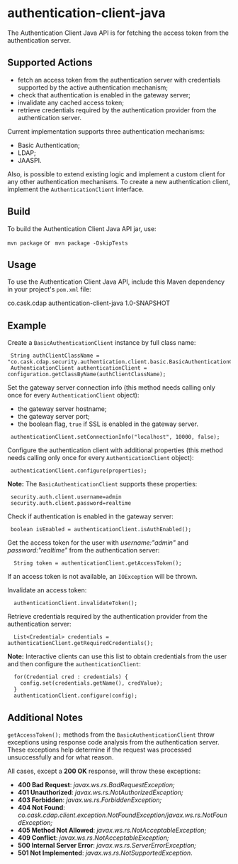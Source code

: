 authentication-client-java
==========================

The Authentication Client Java API is for fetching the access token from the authentication server.

## Supported Actions

 - fetch an access token from the authentication server with credentials supported by the active authentication 
   mechanism;
 - check that authentication is enabled in the gateway server;
 - invalidate any cached access token;
 - retrieve credentials required by the authentication provider from the authentication server. 
 
 Current implementation supports three authentication mechanisms:
  - Basic Authentication;
  - LDAP;
  - JAASPI.
 
 Also, is possible to extend existing logic and implement a custom client for any other authentication 
 mechanisms. To create a new authentication client, implement the ```AuthenticationClient``` interface.   

## Build
 
 To build the Authentication Client Java API jar, use:

 ```mvn package``` or ``` mvn package -DskipTests```

## Usage

 To use the Authentication Client Java API, include this Maven dependency in your project's ```pom.xml``` file:
 
 <dependency>
  <groupId>co.cask.cdap</groupId>
  <artifactId>authentication-client-java</artifactId>
  <version>1.0-SNAPSHOT</version>
 </dependency>
 
## Example
   
 Create a ```BasicAuthenticationClient``` instance by full class name:
 
 ```
  String authClientClassName = "co.cask.cdap.security.authentication.client.basic.BasicAuthenticationClient";
  AuthenticationClient authenticationClient = configuration.getClassByName(authClientClassName);
 ```
 
 Set the gateway server connection info (this method needs calling only once for every ```AuthenticationClient``` 
 object):
  - the gateway server hostname;
  - the gateway server port;
  - the boolean flag, ```true``` if SSL is enabled in the gateway server.
 
 ```
  authenticationClient.setConnectionInfo("localhost", 10000, false);
 ```
  
 Configure the authentication client with additional properties (this method needs calling only once for every 
 ```AuthenticationClient``` object):
 
 ```
  authenticationClient.configure(properties);
 ```

 **Note:** The ```BasicAuthenticationClient``` supports these properties:
 
 ```
  security.auth.client.username=admin        
  security.auth.client.password=realtime     
 ```
 
 Check if authentication is enabled in the gateway server:
 
 ```
  boolean isEnabled = authenticationClient.isAuthEnabled();
 ```                      
 
 Get the access token for the user with *username:"admin"* and *password:"realtime"* from the authentication server:
 
 ```  
   String token = authenticationClient.getAccessToken();  
 ```
 If an access token is not available, an ```IOException``` will be thrown. 
 
 
 Invalidate an access token:
 
 ```
   authenticationClient.invalidateToken();
 ```
 
 Retrieve credentials required by the authentication provider from the authentication server:

 ```
   List<Credential> credentials = authenticationClient.getRequiredCredentials();
 ```
 **Note:** Interactive clients can use this list to obtain credentials from the user and then configure 
 the ```authenticationClient```:
 
 ```
   for(Credential cred : credentials) {
     config.set(credentials.getName(), credValue);
   }
   authenticationClient.configure(config);
 ```
   
## Additional Notes
 
 ```getAccessToken();``` methods from the ```BasicAuthenticationClient``` throw exceptions using response code 
 analysis from the authentication server. These exceptions help determine if the request was processed unsuccessfully 
 and for what reason.
 
 All cases, except a **200 OK** response, will throw these exceptions:
 
  - **400 Bad Request**: *javax.ws.rs.BadRequestException;*   
  - **401 Unauthorized**: *javax.ws.rs.NotAuthorizedException;*
  - **403 Forbidden**: *javax.ws.rs.ForbiddenException;*
  - **404 Not Found**: *co.cask.cdap.client.exception.NotFoundException/javax.ws.rs.NotFoundException;*
  - **405 Method Not Allowed**: *javax.ws.rs.NotAcceptableException;*
  - **409 Conflict**: *javax.ws.rs.NotAcceptableException;*
  - **500 Internal Server Error**: *javax.ws.rs.ServerErrorException;*
  - **501 Not Implemented**: *javax.ws.rs.NotSupportedException*.
